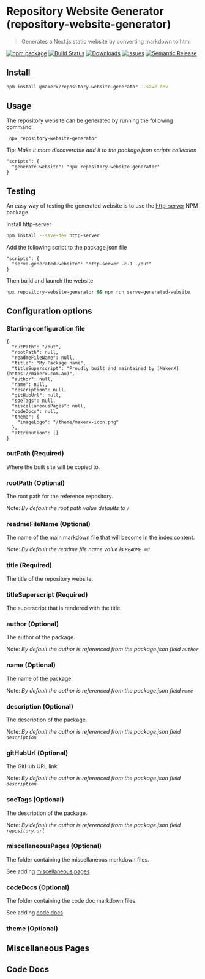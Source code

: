 # Repository Website Generator (repository-website-generator)

> Generates a Next.js static website by converting markdown to html

[![npm package][npm-img]][npm-url]
[![Build Status][build-img]][build-url]
[![Downloads][downloads-img]][downloads-url]
[![Issues][issues-img]][issues-url]
[![Semantic Release][semantic-release-img]][semantic-release-url]

## Install

```bash
npm install @makerx/repository-website-generator --save-dev
```

## Usage

The repository website can be generated by running the following command

```bash
 npx repository-website-generator
```

Tip: _Make it more discoverable add it to the package.json scripts collection_

```text
"scripts": {
  "generate-website": "npx repository-website-generator"
}
```

## Testing

An easy way of testing the generated website is to use the [http-server]() NPM package.

Install http-server

```bash
npm install --save-dev http-server
```

Add the following script to the package.json file

```text
"scripts": {
  "serve-generated-website": "http-server -c-1 ./out"
}
```

Then build and launch the website

```bash
npx repository-website-generator && npm run serve-generated-website
```

###

## Configuration options

### Starting configuration file

```text
{
  "outPath": "/out",
  "rootPath": null,
  "readmeFileName": null,
  "title": "My Package name",
  "titleSuperscript": "Proudly built and maintained by [MakerX](https://makerx.com.au)",
  "author": null,
  "name": null,
  "description": null,
  "gitHubUrl": null,
  "soeTags": null,
  "miscellaneousPages": null,
  "codeDocs": null,
  "theme": {
    "imageLogo": "/theme/makerx-icon.png"
  },
  "attribution": []
}
```

### outPath (Required)

Where the built site will be copied to.

### rootPath (Optional)

The root path for the reference repository.

Note: _By default the root path value defaults to `/`_

### readmeFileName (Optional)

The name of the main markdown file that will become in the index content.

Note: _By default the readme file name value is `README.md`_

### title (Required)

The title of the repository website.

### titleSuperscript (Required)

The superscript that is rendered with the title.

### author (Optional)

The author of the package.

Note: _By default the author is referenced from the package.json field `author`_

### name (Optional)

The name of the package.

Note: _By default the author is referenced from the package.json field `name`_

### description (Optional)

The description of the package.

Note: _By default the author is referenced from the package.json field `description`_

### gitHubUrl (Optional)

The GitHub URL link.

Note: _By default the author is referenced from the package.json field `description`_

### soeTags (Optional)

The description of the package.

Note: _By default the author is referenced from the package.json field `repository.url`_

### miscellaneousPages (Optional)

The folder containing the miscellaneous markdown files.

See adding [miscellaneous pages](#miscellaneous-pages)

### codeDocs (Optional)

The folder containing the code doc markdown files.

See adding [code docs](#code-docs)

### theme (Optional)

## Miscellaneous Pages

## Code Docs

[build-img]:https://github.com/MakerXStudio/repository-website-generator/actions/workflows/release.yml/badge.svg
[build-url]:https://github.com/MakerXStudio/repository-website-generator/actions/workflows/release.yml
[downloads-img]:https://img.shields.io/npm/dt/@MakerXStudio/repository-website-generator
[downloads-url]:https://www.npmtrends.com/@makerx/repository-website-generator
[npm-img]:https://img.shields.io/npm/v/@makerx/repository-website-generator
[npm-url]:https://www.npmjs.com/package/@makerx/repository-website-generator
[issues-img]:https://img.shields.io/github/issues/MakerXStudio/repository-website-generator
[issues-url]:https://github.com/MakerXStudio/repository-website-generator/issues
[semantic-release-img]:https://img.shields.io/badge/%20%20%F0%9F%93%A6%F0%9F%9A%80-semantic--release-e10079.svgs
[semantic-release-url]:https://github.com/semantic-release/semantic-release
